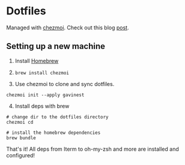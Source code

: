 # Dotfiles

Managed with [chezmoi](https://www.chezmoi.io/). Check out this blog [post](https://estenssorog.com/posts/easy-dotfiles-with-chezmoi/).


## Setting up a new machine


1. Install [Homebrew](https://brew.sh/)

2. `brew install chezmoi`

3. Use chezmoi to clone and sync dotfiles.

```
chezmoi init --apply gavinest
```

4. Install deps with brew

```
# change dir to the dotfiles directory
chezmoi cd 

# install the homebrew dependencies
brew bundle 
```

That's it! All deps from Iterm to oh-my-zsh and more are installed and configured!
